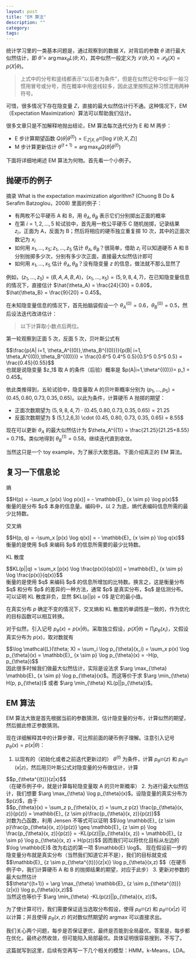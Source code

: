```yaml
---
layout: post
title: "EM 算法"
description: ""
category:
tags:
---
```


统计学习里的一类基本问题是，通过观察到的数据 <span>$X$</span>，对背后的参数 <span>$\theta$</span> 进行最大似然估计，即 <span>$\hat{\theta} = \arg \max_{\theta} L(\theta; X)$</span>，其中似然一般定义为 <span>$\mathcal{L}(\theta; X) = \mathcal{P}_ {\theta}(X) = p(X|\theta)$</span>。

> 上式中的分号和竖线都表示“以后者为条件”，但是在似然记号中似乎一般习惯用冒号或分号，而在概率中用竖线较多，因此这里按照这种习惯混用两种符号。

可惜，很多情况下存在隐变量 <span>$Z$</span>，直接的最大似然估计行不通。这种情况下，EM（Expectation Maximization）算法可以帮助我们估计。

很多文章只是不加解释地抛出结论，EM 算法每次迭代分为 E 和 M 两步：

- E 步计算期望函数 <span>$Q(\theta|\theta^{(t)}) = \mathbb{E}_ {Z|X, \theta^{(t)}}[\log \mathcal{L}(\theta; X, Z)]$</span>
- M 步计算更新估计 <span>$\theta^{(t+1)} = \arg\max_{\theta} Q(\theta|\theta^{(t)})$</span>

下面将详细地阐述 EM 算法为何物。首先看一个小例子。

## 抛硬币的例子

摘录 What is the expectation maximization algorithm? (Chuong B Do & Serafim Batzoglou，2008) 里面的例子：

- 有两枚不公平硬币 A 和 B，用 <span>$\theta_A, \theta_B$</span> 表示它们分别掷出正面的概率
- 在第 <span>$i=1,2,\ldots,5$</span> 轮试验中，首先用一枚公平硬币 C 随机抛掷，记录结果 <span>$z_i$</span>，正面为 A，反面为 B；然后将相应的硬币独立重复掷 10 次，其中的正面次数记为 <span>$x_i$</span>
- 如何用 <span>$x_1, \ldots, x_5; z_1, \ldots, z_5$</span> 估计 <span>$\theta_A, \theta_B$</span>？很简单，借助 <span>$z_i$</span> 可以知道硬币 A 和 B 分别抛掷多少次，分别有多少次正面，直接最大似然估计即可
- 如何用 <span>$x_1, \ldots, x_5$</span> 估计 <span>$\theta_A, \theta_B$</span>？没有隐变量 <span>$z$</span> 的信息，做法就不那么显然了

例如，<span>$(z_1, \ldots, z_5) = (B, A, A, B, A)$</span>，<span>$(x_1, \ldots, x_5) = (5, 9, 8, 4, 7)$</span>，在已知隐变量信息的情况下，直接估计 <span>$\hat{\theta_A} = \frac{24}{30} = 0.80$</span>，<span>$\hat{\theta_B} = \frac{9}{20} = 0.45$</span>。

在未知隐变量信息的情况下，首先拍脑袋假设一个 <span>$\theta_A^{(0)} = 0.6$</span>，<span>$\theta_B^{(0)} = 0.5$</span>，然后设法迭代改进估计：

> 以下计算取小数点后两位。

第一轮观察到正面 5 次，反面 5 次，贝叶斯公式有 
<div>$$\frac{p(A| i=1, \theta_A^{(0)},\theta_B^{(0)})}{p(B| i=1, \theta_A^{(0)},\theta_B^{(0)})} = \frac{0.6^5 0.4^5 0.5}{0.5^5 0.5^5 0.5} = \frac{0.45}{0.55}$$</div>
也就是说隐变量 <span>$z_1$</span> 取 A 的条件（后验）概率是 <span>$p(A|i=1,\theta^{(0)})= p_1 = 0.45$</span>。

依此类推得到，五轮试验中，隐变量取 A 的贝叶斯概率分别为 <span>$(p_1, \ldots, p_5) = (0.45, 0.80, 0.73, 0.35, 0.65)$</span>。以此为条件，计算硬币 A 抛掷的期望：

- 正面次数期望为 <span>$(5,9,8,4,7) \cdot (0.45, 0.80, 0.73, 0.35, 0.65) = 21.25$</span>
- 反面次数期望为 <span>$ (5,1,2,6,3) \cdot (0.45, 0.80, 0.73, 0.35, 0.65)  = 8.55$</span>

现在可以更新 <span>$\theta_A$</span> 的最大似然估计为 <span>$\theta_A^{(1)} = \frac{21.25}{21.25+8.55} = 0.71$</span>。类似地得到 <span>$\theta_B^{(1)} = 0.58$</span>。继续迭代直到收敛。

当然这只是一个 toy example，为了展示大致思路。下面介绍真正的 EM 算法。

## 复习一下信息论

熵 
<div>$$H(p) = -\sum_x [p(x) \log p(x)] = - \mathbb{E}_ {x \sim p} \log p(x)$$</div>
衡量的是分布 <span>$p$</span> 本身的信息量。编码中，以 2 为底，熵代表编码信息所需的最少比特数。

交叉熵 
<div>$$H(p, q) = -\sum_x [p(x) \log q(x)] = - \mathbb{E}_ {x \sim p} \log q(x)$$</div>
衡量的是使用 <span>$q$</span> 来编码 <span>$p$</span> 的信息所需要的最少比特数。

KL 散度 
<div>$$KL(p||q) = \sum_x [p(x) \log \frac{p(x)}{q(x)}] = \mathbb{E}_ {x \sim p} \log \frac{p(x)}{q(x)}$$</div>
衡量的是使用 <span>$q$</span> 来编码 <span>$p$</span> 的信息所增加的比特数。换言之，这是衡量分布 <span>$q$</span> 和分布 <span>$p$</span> 的差异的一种方法，通常 <span>$p$</span> 是真实分布，<span>$q$</span> 是估测分布。可以证明 KL 散度非负，显然 <span>$KL(p||p) = 0$</span> 是它的最小值。

在真实分布 <span>$p$</span> 确定不变的情况下，交叉熵和 KL 散度的单调性是一致的，作为优化的目标函数可以相互转换。

对于似然，引入记号 <span>$p_{\theta}(x) = p(x|\theta)$</span>。采取独立假设，<span>$p(X|\theta) = \prod_i p_{\theta} (x_i)$</span>，又假设真实分布为 <span>$p(x)$</span>，取对数就有 
<div>$$\log \mathcal{L}(\theta; X) = \sum_i \log p_{\theta}(x_i) = \sum_x p(x) \log p_{\theta}(x) = \mathbb{E}_ {x \sim p} \log p_{\theta}(x) = -H(p, p_{\theta})$$</div>
因此很多时候我们做最大似然估计，实际是设法求 <span>$\arg \max_{\theta} \mathbb{E}_ {x \sim p} \log p_{\theta}(x)$</span>。而这等价于求 <span>$\arg \min_{\theta} H(p, p_{\theta})$</span> 或者 <span>$\arg \min_{\theta} KL(p||p_{\theta})$</span>。


## EM 算法

EM 算法大致是首先根据当前的参数猜测，估计隐变量的分布，计算似然的期望，然后据此修正参数猜测。

现在详细解释其中的计算步骤，可比照前面的硬币例子理解。注意引入记号 <span>$p_{\theta}(x) = p(x|\theta)$</span>：

1. 以现有的（初始化或者之前迭代更新过的） <span>$\theta^{(t)}$</span> 为条件，计算 <span>$p_{\theta^{(t)}}(z)$</span> 和 <span>$p_{\theta^{(t)}}(x|z)$</span>，然后用贝叶斯公式对隐变量的分布做估计，计算 
<div>$$p_{\theta^{(t)}}(z|x)$$</div>（在硬币例子中，就是计算每轮隐变量取 A 的贝叶斯概率）
2. 为进行最大似然估计，我们想要 <span>$\arg \max_{\theta} \log p_{\theta}(x)$</span>。设隐变量的真实分布为 <span>$p(z)$</span>，由于 
<div>$$p_{\theta}(x) = \sum_z p_{\theta}(x, z) = \sum_z p(z) \frac{p_{\theta}(x, z)}{p(z)} = \mathbb{E}_ {z \sim p}\frac{p_{\theta}(x, z)}{p(z)}$$</div>
对数为凸函数，利用 Jensen 不等式可以证明
$$\log \mathbb{E}_ {z \sim p}\frac{p_{\theta}(x, z)}{p(z)} \geq 
\mathbb{E}_ {z \sim p} \log \frac{p_{\theta}(x, z)}{p(z)} = 
-KL(p(z)||p_{\theta}(x, z)) = 
\mathbb{E}_ {z \sim p} \log p_{\theta}(x, z) + H(p(z))$$
因而我们可以将优化目标从左边的 <span>$\log \mathbb{E}$</span> 改为右边的第一项 <span>$\mathbb{E} \log$</span>。
现在假设前一步的隐变量分布就是真实分布（当然我们知道它并不是），我们的目标就变成
$$\mathbb{E}_ {z \sim p_{\theta^{(t)}}(z|x)} \log p_{\theta}(x,z)
$$（在硬币例子中，我们计算硬币 A 和 B 的抛掷结果的期望，对应于此步）
3. 更新对参数的最大似然估计 
<div>$$\theta^{(t+1)} = \arg \max_{\theta} \mathbb{E}_ {z \sim p_{\theta^{(t)}}(z|x)} \log p_{\theta}(x,z)$$</div>
当然这也等价于 <span>$\arg \min_{\theta} -KL(p(z)||p_{\theta}(x, z))$</span>。

为了使计算可行，我们需要保证适当选取分布假设，使得 <span>$p_{\theta^{(t)}}(z)$</span> 和 <span>$p_{\theta^{(t)}}(x|z)$</span> 可以计算；并且使得 <span>$p_{\theta}(x,z)$</span> 的对数似然期望的 argmax 可以直接求出。

我们关心两个问题，每步是否保证更优，最终是否能到全局最优。答案是，每步都在优化，最终必然收敛，但可能陷入局部最优。具体证明很容易搜到，不写了。

这篇就写到这里，后续有空再写一下几个相关的模型：HMM，k-Means，LDA。
